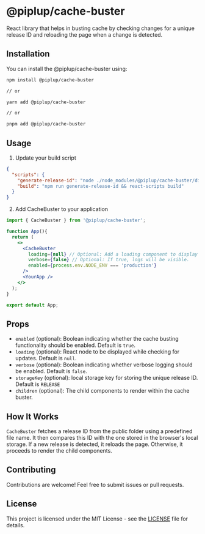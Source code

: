 # @piplup/cache-buster

React library that helps in busting cache by checking changes for a unique release ID and reloading the page when a change is detected.

## Installation

You can install the @piplup/cache-buster using:

```bash
npm install @piplup/cache-buster

// or

yarn add @piplup/cache-buster

// or

pnpm add @piplup/cache-buster
```

## Usage
1. Update your build script
```json
{
  "scripts": {
    "generate-release-id": "node ./node_modules/@piplup/cache-buster/dist/generate-release-id --publicDir=public",
    "build": "npm run generate-release-id && react-scripts build"
  }
}
```

2. Add CacheBuster to your application
```jsx
import { CacheBuster } from '@piplup/cache-buster';

function App(){
  return (
    <>
      <CacheBuster 
        loading={null} // Optional: Add a loading component to display loading.
        verbose={false} // Optional: If true, logs will be visible.
        enabled={process.env.NODE_ENV === 'production'}
      />
      <YourApp />
    </>
  );
}

export default App;
```

## Props

- `enabled` (optional): Boolean indicating whether the cache busting functionality should be enabled. Default is `true`.
- `loading` (optional): React node to be displayed while checking for updates. Default is `null`.
- `verbose` (optional): Boolean indicating whether verbose logging should be enabled. Default is `false`.
- `storageKey` (optional): local storage key for storing the unique release ID. Default is `RELEASE`
- `children` (optional): The child components to render within the cache buster.

## How It Works

`CacheBuster` fetches a release ID from the public folder using a predefined file name. It then compares this ID with the one stored in the browser's local storage. If a new release is detected, it reloads the page. Otherwise, it proceeds to render the child components.

## Contributing

Contributions are welcome! Feel free to submit issues or pull requests.

## License

This project is licensed under the MIT License - see the [LICENSE](LICENSE) file for details.
